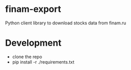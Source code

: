 # finam-export
Python client library to download stocks data from finam.ru

# Development
* clone the repo
* pip install -r ./requirements.txt

